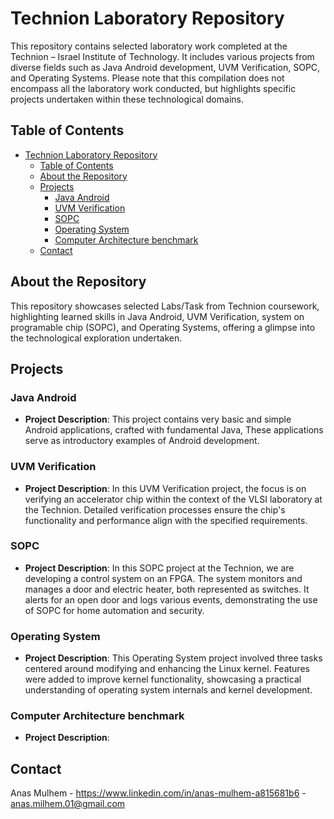 # Technion Laboratory Repository

This repository contains selected laboratory work completed at the Technion – Israel Institute of Technology. It includes various projects from diverse fields such as Java Android development, UVM Verification, SOPC, and Operating Systems. Please note that this compilation does not encompass all the laboratory work conducted, but highlights specific projects undertaken within these technological domains.

## Table of Contents

- [Technion Laboratory Repository](#technion-laboratory-repository)
  - [Table of Contents](#table-of-contents)
  - [About the Repository](#about-the-repository)
  - [Projects](#projects)
    - [Java Android](#java-android)
    - [UVM Verification](#uvm-verification)
    - [SOPC](#sopc)
    - [Operating System](#operating-system)
    - [Computer Architecture benchmark](#Computer-Architecture-benchmark)
  - [Contact](#contact)


## About the Repository

This repository showcases selected Labs/Task from Technion coursework, highlighting learned skills in Java Android, UVM Verification, system on programable chip (SOPC), and Operating Systems, offering a glimpse into the technological exploration undertaken.

## Projects

### Java Android

- **Project Description**: This project contains very basic and simple Android applications, crafted with fundamental Java, These applications serve as introductory examples of Android development.

### UVM Verification

- **Project Description**:  In this UVM Verification project, the focus is on verifying an accelerator chip within the context of the VLSI laboratory at the Technion. Detailed verification processes ensure the chip's functionality and performance align with the specified requirements.

### SOPC

- **Project Description**: In this SOPC project at the Technion, we are developing a control system on an FPGA. The system monitors and manages a door and electric heater, both represented as switches. It alerts for an open door and logs various events, demonstrating the use of SOPC for home automation and security.


### Operating System

- **Project Description**: This Operating System project involved three tasks centered around modifying and enhancing the Linux kernel. Features were added to improve kernel functionality, showcasing a practical understanding of operating system internals and kernel development.

### Computer Architecture benchmark

- **Project Description**: 

## Contact

Anas Mulhem - https://www.linkedin.com/in/anas-mulhem-a815681b6 - anas.milhem.01@gmail.com

